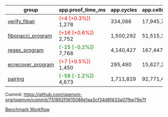 | group | app.proof_time_ms | app.cycles | app.cells_used | leaf.proof_time_ms | leaf.cycles | leaf.cells_used |
| -- | -- | -- | -- | -- | -- | -- |
| [verify_fibair](https://github.com/openvm-org/openvm/blob/benchmark-results/benchmarks-pr/1501/verify_fibair-751892f0615086e1aa3cf34d8f433a07fbe79e7f.md) |<span style='color: red'>(+4 [+0.3%])</span> 1,278 |  334,086 |  17,945,774 |- | - | - |
| [fibonacci_program](https://github.com/openvm-org/openvm/blob/benchmark-results/benchmarks-pr/1501/fibonacci-751892f0615086e1aa3cf34d8f433a07fbe79e7f.md) |<span style='color: red'>(+16 [+0.6%])</span> 2,752 |  1,500,292 |  51,515,344 |- | - | - |
| [regex_program](https://github.com/openvm-org/openvm/blob/benchmark-results/benchmarks-pr/1501/regex-751892f0615086e1aa3cf34d8f433a07fbe79e7f.md) |<span style='color: green'>(-15 [-0.2%])</span> 7,768 |  4,140,427 |  167,447,871 |- | - | - |
| [ecrecover_program](https://github.com/openvm-org/openvm/blob/benchmark-results/benchmarks-pr/1501/ecrecover-751892f0615086e1aa3cf34d8f433a07fbe79e7f.md) |<span style='color: red'>(+7 [+0.5%])</span> 1,450 |  295,490 |  15,627,255 |- | - | - |
| [pairing](https://github.com/openvm-org/openvm/blob/benchmark-results/benchmarks-pr/1501/pairing-751892f0615086e1aa3cf34d8f433a07fbe79e7f.md) |<span style='color: green'>(-58 [-1.2%])</span> 4,673 |  1,711,829 |  92,771,449 |- | - | - |


Commit: https://github.com/openvm-org/openvm/commit/751892f0615086e1aa3cf34d8f433a07fbe79e7f

[Benchmark Workflow](https://github.com/openvm-org/openvm/actions/runs/14024388198)
